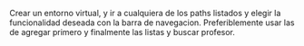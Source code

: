 Crear un entorno virtual, y ir a cualquiera de los paths listados y elegir la funcionalidad deseada con la barra de navegacion. Preferiblemente usar las de agregar primero y finalmente las listas y buscar profesor.
